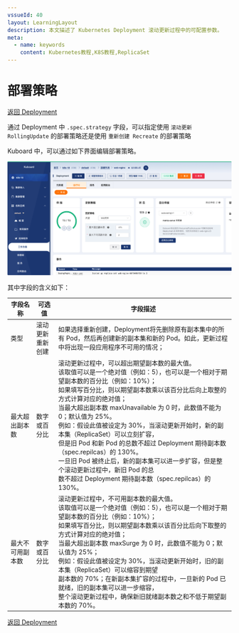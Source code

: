 ```yaml
---
vssueId: 40
layout: LearningLayout
description: 本文描述了 Kubernetes Deployment 滚动更新过程中的可配置参数。
meta:
  - name: keywords
    content: Kubernetes教程,K8S教程,ReplicaSet
---
```


# 部署策略

<AdSenseTitle/>

[返回 Deployment](./#deployment-概述)

通过 Deployment 中 `.spec.strategy` 字段，可以指定使用 `滚动更新 RollingUpdate` 的部署策略还是使用 `重新创建 Recreate` 的部署策略

Kuboard 中，可以通过如下界面编辑部署策略。

![Kubernetes-Deployment Strategy部署策略](./strategy.assets/image-20210404191259449.png)

其中字段的含义如下：

| 字段名称         | 可选值                 | 字段描述                                                     |
| ---------------- | ---------------------- | ------------------------------------------------------------ |
| 类型             | 滚动更新<br />重新创建 | 如果选择重新创建，Deployment将先删除原有副本集中的所有 Pod，然后再创建新的副本集和新的 Pod。如此，更新过程中将出现一段应用程序不可用的情况； |
| 最大超出副本数   | 数字或百分比           |    滚动更新过程中，可以超出期望副本数的最大值。<br/> 该取值可以是一个绝对值（例如：5），也可以是一个相对于期望副本数的百分比（例如：10%）；<br/> 如果填写百分比，则以期望副本数乘以该百分比后向上取整的方式计算对应的绝对值；<br/> 当最大超出副本数 maxUnavailable 为 0 时，此数值不能为 0；默认值为 25%。<br/> 例如：假设此值被设定为 30%，当滚动更新开始时，新的副本集（ReplicaSet）可以立刻扩容，<br/> 但是旧 Pod 和新 Pod 的总数不超过 Deployment 期待副本数（spec.repilcas）的 130%。<br/> 一旦旧 Pod 被终止后，新的副本集可以进一步扩容，但是整个滚动更新过程中，新旧 Pod 的总<br/> 数不超过 Deployment 期待副本数（spec.repilcas）的 130%。 |
| 最大不可用副本数 | 数字或百分比           |                    滚动更新过程中，不可用副本数的最大值。<br/> 该取值可以是一个绝对值（例如：5），也可以是一个相对于期望副本数的百分比（例如：10%）；<br/> 如果填写百分比，则以期望副本数乘以该百分比后向下取整的方式计算对应的绝对值；<br/> 当最大超出副本数 maxSurge 为 0 时，此数值不能为 0；默认值为 25%；<br/> 例如：假设此值被设定为 30%，当滚动更新开始时，旧的副本集（ReplicaSet）可以缩容到期望<br/> 副本数的 70%；在新副本集扩容的过程中，一旦新的 Pod 已就绪，旧的副本集可以进一步缩容，<br/> 整个滚动更新过程中，确保新旧就绪副本数之和不低于期望副本数的 70%。                                          |



[返回 Deployment](./#deployment-概述)
